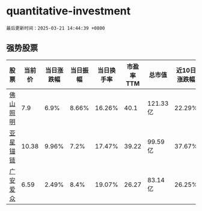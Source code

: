 # quantitative-investment

`最后更新时间：2025-03-21 14:44:39 +0800`

## 强势股票

|股票|当前价|当日涨跌幅|当日振幅|当日换手率|市盈率TTM|总市值|近10日涨跌幅|
|----|----|----|----|----|----|----|----|
|[佛山照明](https://xueqiu.com/S/SZ000541)|7.9|6.9%|8.66%|16.26%|40.1|121.33亿|22.29%|
|[亚星锚链](https://xueqiu.com/S/SH601890)|10.38|9.96%|7.2%|17.47%|39.22|99.59亿|37.67%|
|[广安爱众](https://xueqiu.com/S/SH600979)|6.59|2.49%|8.4%|19.07%|26.27|83.14亿|26.25%|
